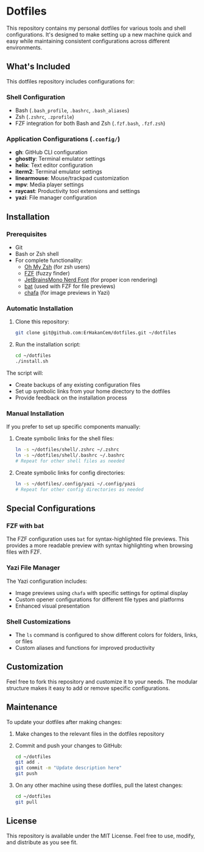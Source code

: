 # Dotfiles

This repository contains my personal dotfiles for various tools and shell configurations. It's designed to make setting up a new machine quick and easy while maintaining consistent configurations across different environments.

## What's Included

This dotfiles repository includes configurations for:

### Shell Configuration
- Bash (`.bash_profile`, `.bashrc`, `.bash_aliases`)
- Zsh (`.zshrc`, `.zprofile`)
- FZF integration for both Bash and Zsh (`.fzf.bash`, `.fzf.zsh`)

### Application Configurations (`.config/`)
- **gh**: GitHub CLI configuration
- **ghostty**: Terminal emulator settings
- **helix**: Text editor configuration
- **iterm2**: Terminal emulator settings
- **linearmouse**: Mouse/trackpad customization
- **mpv**: Media player settings
- **raycast**: Productivity tool extensions and settings
- **yazi**: File manager configuration

## Installation

### Prerequisites
- Git
- Bash or Zsh shell
- For complete functionality:
  - [Oh My Zsh](https://ohmyz.sh/) (for zsh users)
  - [FZF](https://github.com/junegunn/fzf) (fuzzy finder)
  - [JetBrainsMono Nerd Font](https://www.nerdfonts.com/) (for proper icon rendering)
  - [bat](https://github.com/sharkdp/bat) (used with FZF for file previews)
  - [chafa](https://hpjansson.org/chafa/) (for image previews in Yazi)

### Automatic Installation

1. Clone this repository:
   ```bash
   git clone git@github.com:ErHakanCem/dotfiles.git ~/dotfiles
   ```

2. Run the installation script:
   ```bash
   cd ~/dotfiles
   ./install.sh
   ```

The script will:
- Create backups of any existing configuration files
- Set up symbolic links from your home directory to the dotfiles
- Provide feedback on the installation process

### Manual Installation

If you prefer to set up specific components manually:

1. Create symbolic links for the shell files:
   ```bash
   ln -s ~/dotfiles/shell/.zshrc ~/.zshrc
   ln -s ~/dotfiles/shell/.bashrc ~/.bashrc
   # Repeat for other shell files as needed
   ```

2. Create symbolic links for config directories:
   ```bash
   ln -s ~/dotfiles/.config/yazi ~/.config/yazi
   # Repeat for other config directories as needed
   ```

## Special Configurations

### FZF with bat
The FZF configuration uses `bat` for syntax-highlighted file previews. This provides a more readable preview with syntax highlighting when browsing files with FZF.

### Yazi File Manager
The Yazi configuration includes:
- Image previews using `chafa` with specific settings for optimal display
- Custom opener configurations for different file types and platforms
- Enhanced visual presentation

### Shell Customizations
- The `ls` command is configured to show different colors for folders, links, or files
- Custom aliases and functions for improved productivity

## Customization

Feel free to fork this repository and customize it to your needs. The modular structure makes it easy to add or remove specific configurations.

## Maintenance

To update your dotfiles after making changes:

1. Make changes to the relevant files in the dotfiles repository
2. Commit and push your changes to GitHub:
   ```bash
   cd ~/dotfiles
   git add .
   git commit -m "Update description here"
   git push
   ```

3. On any other machine using these dotfiles, pull the latest changes:
   ```bash
   cd ~/dotfiles
   git pull
   ```

## License

This repository is available under the MIT License. Feel free to use, modify, and distribute as you see fit.

